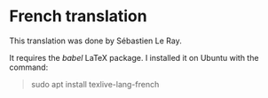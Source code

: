 # French translation

This translation was done by Sébastien Le Ray.

It requires the _babel_ LaTeX package. I installed it on Ubuntu with
the command:

> sudo apt install texlive-lang-french
